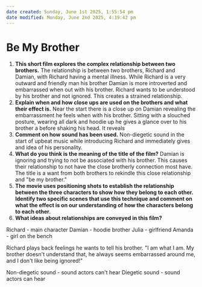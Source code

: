 ```yaml
---
date created: Sunday, June 1st 2025, 1:55:54 pm
date modified: Monday, June 2nd 2025, 4:19:42 pm
---
```


# Be My Brother
1. **This short film explores the complex relationship between two brothers.**
The relationship is between two brothers, Richard and Damian, with Richard having a mental illness. While Richard is a very outward and friendly man his brother Damian is more introverted and embarrassed when out with his brother. Richard wants to be understood by his brother and not ignored. This creates a strained relationship.
2. **Explain when and how close ups are used on the brothers and what their effect is.**
Near the start there is a close up on Damian revealing the embarrassment he feels when with his brother. Sitting with a slouched posture, wearing all dark and hoodie up he gives a glance over to his brother a before shaking his head. It reveals
3. **Comment on how sound has been used.**
Non-diegetic sound in the start of upbeat music while introducing Richard and immediately gives and idea of his personality.
4. **What do you think is the meaning of the title of the film?**
Damian is ignoring and trying to not be associated with his brother. This causes their relationship to not have the close brotherly connection most have. The title is a want from both brothers to rekindle this close relationship and "be my brother."
5. **The movie uses positioning shots to establish the relationship between the three characters to show how they belong to each other. Identify two specific scenes that use this technique and comment on what the effect is on our understanding of how the characters belong to each other.**
6. **What ideas about relationships are conveyed in this film?**

Richard - main character
Damian - hoodie brother
Julia - girlfriend
Amanda - girl on the bench

Richard plays back feelings he wants to tell his brother. "I am what I am. My brother doesn't understand that, he always seems embarrassed around me, and I don't like being ignored!"

Non-diegetic sound - sound actors can't hear
Diegetic sound - sound actors can hear